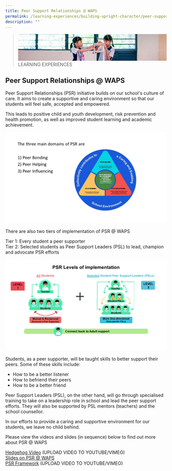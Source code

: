 ```yaml
---
title: Peer Support Relationships @ WAPS
permalink: /learning-experiences/building-upright-character/peer-support-relationships-at-waps/
description: ""
---
```

>![](/images/Learning%20Experiences/learning-experiences_banner.jpg)
>LEARNING EXPERIENCES

## Peer Support Relationships @ WAPS


Peer Support Relationships (PSR) initiative builds on our school's culture of care. It aims to create a supportive and caring environment so that our students will feel safe, accepted and empowered. 

  

This leads to positive child and youth development, risk prevention and health promotion, as well as improved student learning and academic achievement.

![](/images/Learning%20Experiences/Peer%20Support%20Relationships%201.jpg)

There are also two tiers of implementation of PSR @ WAPS

  

Tier 1: Every student a peer supporter<br>
Tier 2: Selected students as Peer Support Leaders (PSL) to lead, champion and advocate PSR efforts


![](/images/Learning%20Experiences/Peer%20Support%20Relationships%202.jpg)


Students, as a peer supporter, will be taught skills to better support their peers. Some of these skills include: 

*   How to be a better listener
*   How to befriend their peers
*   How to be a better friend 

  

Peer Support Leaders (PSL), on the other hand, will go through specialised training to take on a leadership role in school and lead the peer support efforts. They will also be supported by PSL mentors (teachers) and the school counsellor. 

  

In our efforts to provide a caring and supportive environment for our students, we leave no child behind. 

  

Please view the videos and slides (in sequence) below to find out more about PSR @ WAPS

  

[Hedgehog Video](https://waterwaypri.moe.edu.sg/qql/slot/u725/Learning_Experiences/Peer%20Support/Hedgehog%20video.mp4) (UPLOAD VIDEO TO YOUTUBE/VIMEO)<br>
[Slides on PSR @ WAPS](/files/PSR%20%20WAPS.pdf)<br>
[PSR Framework](https://waterwaypri.moe.edu.sg/qql/slot/u725/Learning_Experiences/Peer%20Support/PSR%20Framework.mp4) (UPLOAD VIDEO TO YOUTUBE/VIMEO)